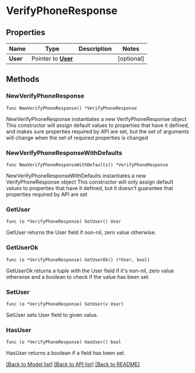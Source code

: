 # VerifyPhoneResponse

## Properties

Name | Type | Description | Notes
------------ | ------------- | ------------- | -------------
**User** | Pointer to [**User**](User.md) |  | [optional] 

## Methods

### NewVerifyPhoneResponse

`func NewVerifyPhoneResponse() *VerifyPhoneResponse`

NewVerifyPhoneResponse instantiates a new VerifyPhoneResponse object
This constructor will assign default values to properties that have it defined,
and makes sure properties required by API are set, but the set of arguments
will change when the set of required properties is changed

### NewVerifyPhoneResponseWithDefaults

`func NewVerifyPhoneResponseWithDefaults() *VerifyPhoneResponse`

NewVerifyPhoneResponseWithDefaults instantiates a new VerifyPhoneResponse object
This constructor will only assign default values to properties that have it defined,
but it doesn't guarantee that properties required by API are set

### GetUser

`func (o *VerifyPhoneResponse) GetUser() User`

GetUser returns the User field if non-nil, zero value otherwise.

### GetUserOk

`func (o *VerifyPhoneResponse) GetUserOk() (*User, bool)`

GetUserOk returns a tuple with the User field if it's non-nil, zero value otherwise
and a boolean to check if the value has been set.

### SetUser

`func (o *VerifyPhoneResponse) SetUser(v User)`

SetUser sets User field to given value.

### HasUser

`func (o *VerifyPhoneResponse) HasUser() bool`

HasUser returns a boolean if a field has been set.


[[Back to Model list]](../README.md#documentation-for-models) [[Back to API list]](../README.md#documentation-for-api-endpoints) [[Back to README]](../README.md)


